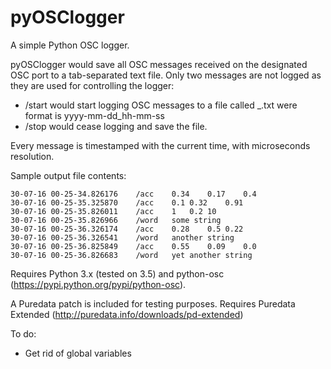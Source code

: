 # pyOSClogger
A simple Python OSC logger.

pyOSClogger would save all OSC messages received on the designated OSC port to a tab-separated text file.
Only two messages are not logged as they are used for controlling the logger:

- /start <filename> would start logging OSC messages to a file called <filename>_<timestamp>.txt
  were <timestamp> format is yyyy-mm-dd_hh-mm-ss
- /stop would cease logging and save the file.

Every message is timestamped with the current time, with microseconds resolution.

Sample output file contents:

```
30-07-16 00-25-34.826176	/acc	0.34	0.17	0.4
30-07-16 00-25-35.325870	/acc	0.1	0.32	0.91
30-07-16 00-25-35.826011	/acc	1	0.2	10
30-07-16 00-25-35.826966	/word	some string
30-07-16 00-25-36.326174	/acc	0.28	0.5	0.22
30-07-16 00-25-36.326541	/word	another string
30-07-16 00-25-36.825849	/acc	0.55	0.09	0.0
30-07-16 00-25-36.826683	/word	yet another string
```

Requires Python 3.x (tested on 3.5) and python-osc (https://pypi.python.org/pypi/python-osc).

A Puredata patch is included for testing purposes. Requires Puredata Extended (http://puredata.info/downloads/pd-extended)

To do:
- Get rid of global variables